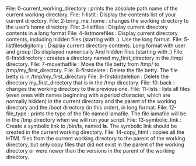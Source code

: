 File: 0-current_working_directory : prints the absolute path name of the current working directory.
File: 1-listit : Display the contents list of your current directory.
File: 2-bring_me_home : changes the working directory to the user’s home directory.
File: 3-listfiles : Display current directory contents in a long format
File: 4-listmorefiles : Display current directory contents, including hidden files (starting with .). Use the long format.
File: 5-listfilesdigitonly : Display current directory contents. Long format with user and group IDs displayed numerically And hidden files (starting with .)
File: 6-firstdirectory : creates a directory named my_first_directory in the /tmp/ directory.
File: 7-movethatfile : Move the file betty from /tmp/ to /tmp/my_first_directory.
File: 8-firstdelete : Delete the file betty. The file betty is in /tmp/my_first_directory
File: 9-firstdirdeletion : Delete the directory my_first_directory that is in the /tmp directory.
File: 10-back : changes the working directory to the previous one.
File: 11-lists : lists all files (even ones with names beginning with a period character, which are normally hidden) in the current directory and the parent of the working directory and the /boot directory (in this order), in long format.
File: 12-file_type : prints the type of the file named iamafile. The file iamafile will be in the /tmp directory when we will run your script.
File: 13-symbolic_link : Create a symbolic link to /bin/ls, named __ls__. The symbolic link should be created in the current working directory.
File: 14-copy_html : copies all the HTML files from the current working directory to the parent of the working directory, but only copy files that did not exist in the parent of the working directory or were newer than the versions in the parent of the working directory.

